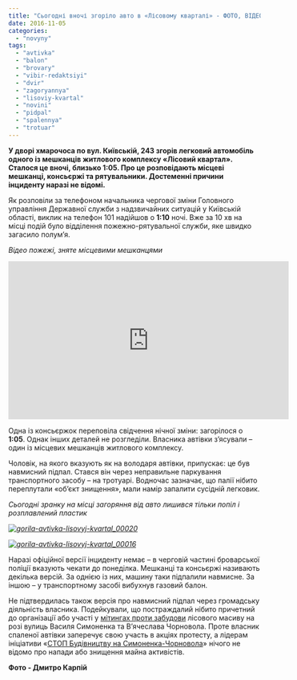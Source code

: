 ```yaml
---
title: "Сьогодні вночі згоріло авто в «Лісовому кварталі» - ФОТО, ВІДЕО"
date: 2016-11-05
categories: 
  - "novyny"
tags: 
  - "avtivka"
  - "balon"
  - "brovary"
  - "vibir-redaktsiyi"
  - "dvir"
  - "zagoryannya"
  - "lisoviy-kvartal"
  - "novini"
  - "pidpal"
  - "spalennya"
  - "trotuar"
---
```


**У дворі хмарочоса по вул. Київській, 243 згорів легковий автомобіль одного із мешканців житлового комплексу «Лісовий квартал». Сталося це вночі, близько 1:05. Про це розповідають місцеві мешканці, консьєржі та рятувальники. Достеменні причини інциденту наразі не відомі.**

Як розповіли за телефоном начальника чергової зміни Головного управління Державної служби з надзвичайних ситуацій у Київській області, виклик на телефон 101 надійшов о **1:10** ночі. Вже за 10 хв на місці подій було відділення пожежно-рятувальної служби, яке швидко загасило полум’я.

_Відео пожежі, зняте місцевими мешканцями_

<iframe src="https://www.youtube.com/embed/CVJa7Gm6QU8" width="560" height="315" frameborder="0" allowfullscreen="allowfullscreen"></iframe>

Одна із консьєржок переповіла свідчення нічної зміни: загорілося о **1:05**. Однак інших деталей не розгледіли. Власника автівки з’ясували – один із місцевих мешканців житлового комплексу.

Чоловік, на якого вказують як на володаря автівки, припускає: це був навмисний підпал. Стався він через неправильне паркування транспортного засобу – на тротуарі. Водночас зазначає, що палії нібито переплутали «об’єкт знищення», мали намір запалити сусідній легковик.

_Сьогодні зранку на місці загоряння від авто лишився тільки попіл і розплавлений пластик_

_[![gorila-avtivka-lisovyj-kvartal_00020](https://mpz.brovary.org/wp-content/uploads/2016/11/gorila-avtivka-Lisovyj-kvartal_00020.jpg)](https://mpz.brovary.org/wp-content/uploads/2016/11/gorila-avtivka-Lisovyj-kvartal_00020.jpg)_

_[![gorila-avtivka-lisovyj-kvartal_00016](https://mpz.brovary.org/wp-content/uploads/2016/11/gorila-avtivka-Lisovyj-kvartal_00016.jpg)](https://mpz.brovary.org/wp-content/uploads/2016/11/gorila-avtivka-Lisovyj-kvartal_00016.jpg)_

Наразі офіційної версії інциденту немає – в черговій частині броварської поліції вказують чекати до понеділка. Мешканці та консьєржі називають декілька версій. За однією із них, машину таки підпалили навмисне. За іншою – у транспортному засобі вибухнув газовий балон.

Не підтвердилась також версія про навмисний підпал через громадську діяльність власника. Подейкували, що постраждалий нібито причетний до організації або участі у [мітингах проти забудови](https://mpz.brovary.org/brovarchany-protestuyut-proty-budivnytstva-na-symonenka-chornovola-znesly-ogorozhu-foto/) лісового масиву на розі вулиць Василя Симоненка та В’ячеслава Чорновола. Проте власник спаленої автівки заперечує свою участь в акціях протесту, а лідерам ініціативи «[СТОП Будівництву на Симоненка-Чорновола](https://www.facebook.com/groups/354018628272525/)» нічого не відомо про напади або знищення майна активістів.

**Фото - Дмитро Карпій**
